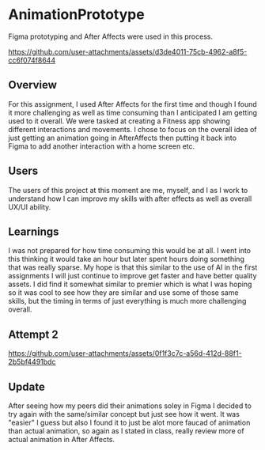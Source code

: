 # AnimationPrototype
Figma prototyping and After Affects were used in this process. 


https://github.com/user-attachments/assets/d3de4011-75cb-4962-a8f5-cc6f074f8644



## Overview
For this assignment, I used After Affects for the first time and though I found it more challenging as well as time consuming than I anticipated I am getting used to it overall. We were tasked at creating a Fitness app showing different interactions and movements. I chose to focus on the overall idea of just getting an animation going in AfterAffects then putting it back into Figma to add another interaction with a home screen etc. 
## Users
The users of this project at this moment are me, myself, and I as I work to understand how I can improve my skills with after effects as well as overall UX/UI ability. 
## Learnings
I was not prepared for how time consuming this would be at all. I went into this thinking it would take an hour but later spent hours doing something that was really sparse. My hope is that this similar to the use of AI in the first assignments I will just continue to improve get faster and have better quality assets. I did find it somewhat similar to premier which is what I was hoping so it was cool to see how they are similar and use some of those same skills, but the timing in terms of just everything is much more challenging overall. 

## Attempt 2 

https://github.com/user-attachments/assets/0f1f3c7c-a56d-412d-88f1-2b5bf4491bdc

## Update 
After seeing how my peers did their animations soley in Figma I decided to try again with the same/similar concept but just see how it went. It was "easier" I guess but also I found it to just be alot more faucad of animation than actual animation, so again as I stated in class, really review more of actual animation in After Affects. 

